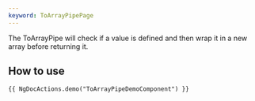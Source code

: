 ```yaml
---
keyword: ToArrayPipePage
---
```


The ToArrayPipe will check if a value is defined and then wrap it in a new array before returning it.

## How to use

    {{ NgDocActions.demo("ToArrayPipeDemoComponent") }}
